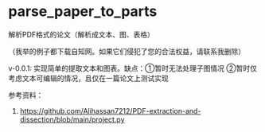 # parse_paper_to_parts
解析PDF格式的论文（解析成文本、图、表格）

（我举的例子都下载自知网。如果它们侵犯了您的合法权益，请联系我删除）

v-0.0.1: 实现简单的提取文本和图表。缺点：①暂时无法处理子图情况 ②暂时仅考虑文本可编辑的情况，且仅在一篇论文上测试实现

参考资料：
1. <https://github.com/Alihassan7212/PDF-extraction-and-dissection/blob/main/project.py>